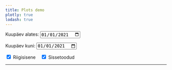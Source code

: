 ```yaml
---
title: Plots demo
plotly: true
lodash: true
---
```


<label for="date-from">Kuupäev alates:</label>
<input type="date" id="date-from" name="date-from"
    value="2021-01-01">

<label for="date-to">Kuupäev kuni:</label>
<input type="date" id="date-to" name="date-to"
    value="2021-01-01">

<input type="checkbox" id="domestic" name="source" value="domestic" checked>
  <label for="domestic"> Riigisisene</label>&nbsp;&nbsp;&nbsp;
<input type="checkbox" id="imported" name="source" value="imported" checked>
  <label for="imported"> Sissetoodud</label><br>

<div id="plotly-plot-clade"></div>
<hr>
<div id="plotly-plot-county"></div>
<div id="plotly-plot-age"></div>
<div id="plotly-plot-gender"></div>

<script src="/plotly-plot.js"></script>
